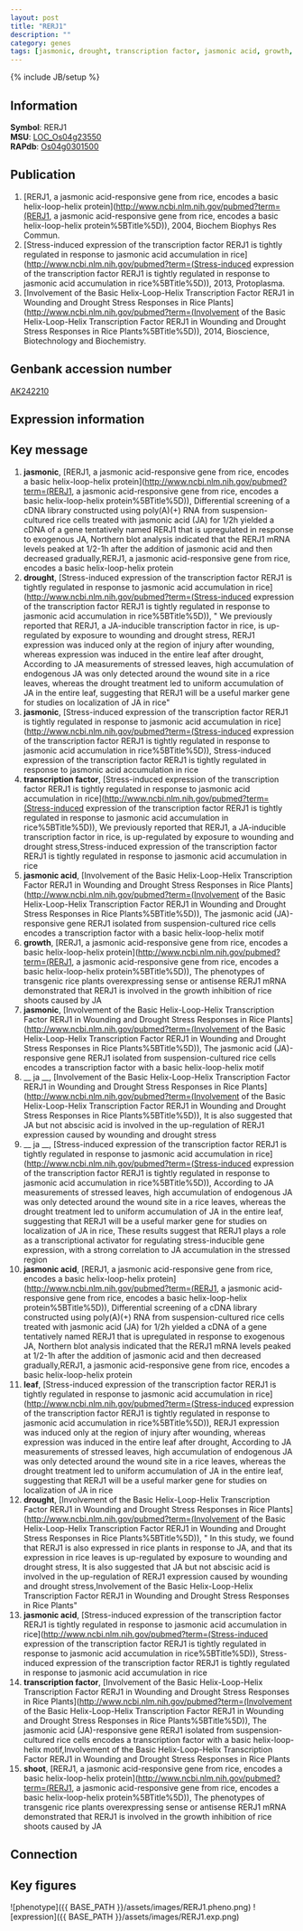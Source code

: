 ```yaml
---
layout: post
title: "RERJ1"
description: ""
category: genes
tags: [jasmonic, drought, transcription factor, jasmonic acid, growth,  ja , leaf, shoot, Gene]
---
```

{% include JB/setup %}

## Information
__Symbol__: RERJ1  
__MSU__: [LOC_Os04g23550](http://rice.plantbiology.msu.edu/cgi-bin/ORF_infopage.cgi?orf=LOC_Os04g23550)  
__RAPdb__: [Os04g0301500](http://rapdb.dna.affrc.go.jp/viewer/gbrowse_details/irgsp1?name=Os04g0301500)  

## Publication
1. [RERJ1, a jasmonic acid-responsive gene from rice, encodes a basic helix-loop-helix protein](http://www.ncbi.nlm.nih.gov/pubmed?term=(RERJ1, a jasmonic acid-responsive gene from rice, encodes a basic helix-loop-helix protein%5BTitle%5D)), 2004, Biochem Biophys Res Commun.
2. [Stress-induced expression of the transcription factor RERJ1 is tightly regulated in response to jasmonic acid accumulation in rice](http://www.ncbi.nlm.nih.gov/pubmed?term=(Stress-induced expression of the transcription factor RERJ1 is tightly regulated in response to jasmonic acid accumulation in rice%5BTitle%5D)), 2013, Protoplasma.
3. [Involvement of the Basic Helix-Loop-Helix Transcription Factor RERJ1 in Wounding and Drought Stress Responses in Rice Plants](http://www.ncbi.nlm.nih.gov/pubmed?term=(Involvement of the Basic Helix-Loop-Helix Transcription Factor RERJ1 in Wounding and Drought Stress Responses in Rice Plants%5BTitle%5D)), 2014, Bioscience, Biotechnology and Biochemistry.

## Genbank accession number
[AK242210](http://www.ncbi.nlm.nih.gov/nuccore/AK242210)

## Expression information

## Key message
1. __jasmonic__, [RERJ1, a jasmonic acid-responsive gene from rice, encodes a basic helix-loop-helix protein](http://www.ncbi.nlm.nih.gov/pubmed?term=(RERJ1, a jasmonic acid-responsive gene from rice, encodes a basic helix-loop-helix protein%5BTitle%5D)), Differential screening of a cDNA library constructed using poly(A)(+) RNA from suspension-cultured rice cells treated with jasmonic acid (JA) for 1/2h yielded a cDNA of a gene tentatively named RERJ1 that is upregulated in response to exogenous JA, Northern blot analysis indicated that the RERJ1 mRNA levels peaked at 1/2-1h after the addition of jasmonic acid and then decreased gradually,RERJ1, a jasmonic acid-responsive gene from rice, encodes a basic helix-loop-helix protein
2. __drought__, [Stress-induced expression of the transcription factor RERJ1 is tightly regulated in response to jasmonic acid accumulation in rice](http://www.ncbi.nlm.nih.gov/pubmed?term=(Stress-induced expression of the transcription factor RERJ1 is tightly regulated in response to jasmonic acid accumulation in rice%5BTitle%5D)), " We previously reported that RERJ1, a JA-inducible transcription factor in rice, is up-regulated by exposure to wounding and drought stress, RERJ1 expression was induced only at the region of injury after wounding, whereas expression was induced in the entire leaf after drought, According to JA measurements of stressed leaves, high accumulation of endogenous JA was only detected around the wound site in a rice leaves, whereas the drought treatment led to uniform accumulation of JA in the entire leaf, suggesting that RERJ1 will be a useful marker gene for studies on localization of JA in rice"
3. __jasmonic__, [Stress-induced expression of the transcription factor RERJ1 is tightly regulated in response to jasmonic acid accumulation in rice](http://www.ncbi.nlm.nih.gov/pubmed?term=(Stress-induced expression of the transcription factor RERJ1 is tightly regulated in response to jasmonic acid accumulation in rice%5BTitle%5D)), Stress-induced expression of the transcription factor RERJ1 is tightly regulated in response to jasmonic acid accumulation in rice
4. __transcription factor__, [Stress-induced expression of the transcription factor RERJ1 is tightly regulated in response to jasmonic acid accumulation in rice](http://www.ncbi.nlm.nih.gov/pubmed?term=(Stress-induced expression of the transcription factor RERJ1 is tightly regulated in response to jasmonic acid accumulation in rice%5BTitle%5D)),  We previously reported that RERJ1, a JA-inducible transcription factor in rice, is up-regulated by exposure to wounding and drought stress,Stress-induced expression of the transcription factor RERJ1 is tightly regulated in response to jasmonic acid accumulation in rice
5. __jasmonic acid__, [Involvement of the Basic Helix-Loop-Helix Transcription Factor RERJ1 in Wounding and Drought Stress Responses in Rice Plants](http://www.ncbi.nlm.nih.gov/pubmed?term=(Involvement of the Basic Helix-Loop-Helix Transcription Factor RERJ1 in Wounding and Drought Stress Responses in Rice Plants%5BTitle%5D)), The jasmonic acid (JA)-responsive gene RERJ1 isolated from suspension-cultured rice cells encodes a transcription factor with a basic helix-loop-helix motif
6. __growth__, [RERJ1, a jasmonic acid-responsive gene from rice, encodes a basic helix-loop-helix protein](http://www.ncbi.nlm.nih.gov/pubmed?term=(RERJ1, a jasmonic acid-responsive gene from rice, encodes a basic helix-loop-helix protein%5BTitle%5D)),  The phenotypes of transgenic rice plants overexpressing sense or antisense RERJ1 mRNA demonstrated that RERJ1 is involved in the growth inhibition of rice shoots caused by JA
7. __jasmonic__, [Involvement of the Basic Helix-Loop-Helix Transcription Factor RERJ1 in Wounding and Drought Stress Responses in Rice Plants](http://www.ncbi.nlm.nih.gov/pubmed?term=(Involvement of the Basic Helix-Loop-Helix Transcription Factor RERJ1 in Wounding and Drought Stress Responses in Rice Plants%5BTitle%5D)), The jasmonic acid (JA)-responsive gene RERJ1 isolated from suspension-cultured rice cells encodes a transcription factor with a basic helix-loop-helix motif
8. __ ja __, [Involvement of the Basic Helix-Loop-Helix Transcription Factor RERJ1 in Wounding and Drought Stress Responses in Rice Plants](http://www.ncbi.nlm.nih.gov/pubmed?term=(Involvement of the Basic Helix-Loop-Helix Transcription Factor RERJ1 in Wounding and Drought Stress Responses in Rice Plants%5BTitle%5D)),  It is also suggested that JA but not abscisic acid is involved in the up-regulation of RERJ1 expression caused by wounding and drought stress
9. __ ja __, [Stress-induced expression of the transcription factor RERJ1 is tightly regulated in response to jasmonic acid accumulation in rice](http://www.ncbi.nlm.nih.gov/pubmed?term=(Stress-induced expression of the transcription factor RERJ1 is tightly regulated in response to jasmonic acid accumulation in rice%5BTitle%5D)),  According to JA measurements of stressed leaves, high accumulation of endogenous JA was only detected around the wound site in a rice leaves, whereas the drought treatment led to uniform accumulation of JA in the entire leaf, suggesting that RERJ1 will be a useful marker gene for studies on localization of JA in rice, These results suggest that RERJ1 plays a role as a transcriptional activator for regulating stress-inducible gene expression, with a strong correlation to JA accumulation in the stressed region
10. __jasmonic acid__, [RERJ1, a jasmonic acid-responsive gene from rice, encodes a basic helix-loop-helix protein](http://www.ncbi.nlm.nih.gov/pubmed?term=(RERJ1, a jasmonic acid-responsive gene from rice, encodes a basic helix-loop-helix protein%5BTitle%5D)), Differential screening of a cDNA library constructed using poly(A)(+) RNA from suspension-cultured rice cells treated with jasmonic acid (JA) for 1/2h yielded a cDNA of a gene tentatively named RERJ1 that is upregulated in response to exogenous JA, Northern blot analysis indicated that the RERJ1 mRNA levels peaked at 1/2-1h after the addition of jasmonic acid and then decreased gradually,RERJ1, a jasmonic acid-responsive gene from rice, encodes a basic helix-loop-helix protein
11. __leaf__, [Stress-induced expression of the transcription factor RERJ1 is tightly regulated in response to jasmonic acid accumulation in rice](http://www.ncbi.nlm.nih.gov/pubmed?term=(Stress-induced expression of the transcription factor RERJ1 is tightly regulated in response to jasmonic acid accumulation in rice%5BTitle%5D)),  RERJ1 expression was induced only at the region of injury after wounding, whereas expression was induced in the entire leaf after drought, According to JA measurements of stressed leaves, high accumulation of endogenous JA was only detected around the wound site in a rice leaves, whereas the drought treatment led to uniform accumulation of JA in the entire leaf, suggesting that RERJ1 will be a useful marker gene for studies on localization of JA in rice
12. __drought__, [Involvement of the Basic Helix-Loop-Helix Transcription Factor RERJ1 in Wounding and Drought Stress Responses in Rice Plants](http://www.ncbi.nlm.nih.gov/pubmed?term=(Involvement of the Basic Helix-Loop-Helix Transcription Factor RERJ1 in Wounding and Drought Stress Responses in Rice Plants%5BTitle%5D)), " In this study, we found that RERJ1 is also expressed in rice plants in response to JA, and that its expression in rice leaves is up-regulated by exposure to wounding and drought stress, It is also suggested that JA but not abscisic acid is involved in the up-regulation of RERJ1 expression caused by wounding and drought stress,Involvement of the Basic Helix-Loop-Helix Transcription Factor RERJ1 in Wounding and Drought Stress Responses in Rice Plants"
13. __jasmonic acid__, [Stress-induced expression of the transcription factor RERJ1 is tightly regulated in response to jasmonic acid accumulation in rice](http://www.ncbi.nlm.nih.gov/pubmed?term=(Stress-induced expression of the transcription factor RERJ1 is tightly regulated in response to jasmonic acid accumulation in rice%5BTitle%5D)), Stress-induced expression of the transcription factor RERJ1 is tightly regulated in response to jasmonic acid accumulation in rice
14. __transcription factor__, [Involvement of the Basic Helix-Loop-Helix Transcription Factor RERJ1 in Wounding and Drought Stress Responses in Rice Plants](http://www.ncbi.nlm.nih.gov/pubmed?term=(Involvement of the Basic Helix-Loop-Helix Transcription Factor RERJ1 in Wounding and Drought Stress Responses in Rice Plants%5BTitle%5D)), The jasmonic acid (JA)-responsive gene RERJ1 isolated from suspension-cultured rice cells encodes a transcription factor with a basic helix-loop-helix motif,Involvement of the Basic Helix-Loop-Helix Transcription Factor RERJ1 in Wounding and Drought Stress Responses in Rice Plants
15. __shoot__, [RERJ1, a jasmonic acid-responsive gene from rice, encodes a basic helix-loop-helix protein](http://www.ncbi.nlm.nih.gov/pubmed?term=(RERJ1, a jasmonic acid-responsive gene from rice, encodes a basic helix-loop-helix protein%5BTitle%5D)),  The phenotypes of transgenic rice plants overexpressing sense or antisense RERJ1 mRNA demonstrated that RERJ1 is involved in the growth inhibition of rice shoots caused by JA

## Connection

## Key figures
![phenotype]({{ BASE_PATH }}/assets/images/RERJ1.pheno.png)
![expression]({{ BASE_PATH }}/assets/images/RERJ1.exp.png)


